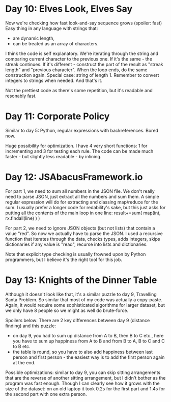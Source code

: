 # Day 10: Elves Look, Elves Say

Now we're checking how fast look-and-say sequence grows (spoiler: fast)
Easy thing in any language with strings that:
* are dynamic length,
* can be treated as an array of characters.

I think the code is self explanatory. We're iterating through the string and
comparing current character to the previous one. If it's the same - the streak continues.
If it's different - construct the part of the result as "streak length" and "previous character".
When the loop ends, do the same construction again. Special case: string of length 1.
Remember to convert integers to strings when needed. And that's it.

Not the prettiest code as there's some repetition, but it's readable and resonably fast.

# Day 11: Corporate Policy

Similar to day 5: Python, regular expressions with backreferences. Bored now.

Huge possibility for optimization. I have 4 very short functions: 1 for incrementing
and 3 for testing each rule. The code can be made much faster - but slightly less readable -
by inlining.

# Day 12: JSAbacusFramework.io

For part 1, we need to sum all numbers in the JSON file. We don't really need to parse JSON,
just extract all the numbers and sum them. A simple regular expression will do for
extracting and classing map/reduce for the sum. I usually prefer a longer code for
redability's sake, but this just asks for putting all the contents of the main loop in
one line:
        result+=sum( map(int, rx.findall(line) ) )

For part 2, we need to ignore JSON objects (but not lists) that contain a value "red".
So now we actually have to parse the JSON. I used a recursive function that iterates
through the data, checks types, adds integers, skips dictionaries if any value is "read",
recurse into lists and dictionaries.

Note that explicit type checking is usually frowned upon by Python programmers, but I
believe it's the right tool for this job.

# Day 13: Knights of the Dinner Table

Although it doesn't look like that, it's a similar puzzle to day 9, Travelling Santa 
Problem. So similar that most of my code was actually a copy-paste. Again, it would require
some sophisticated algorithms for larger dataset, but we only have 8 people so we might as
well do brute-force.

Spoilers below:
There are 2 key differences between day 9 (distance finding) and this puzzle:
* on day 9, you had to sum up distance from A to B, then B to C etc., here you have
to sum up happiness from A to B and from B to A, B to C and C to B etc.
* the table is round, so you have to also add happiness between last person and first
person - the easiest way is to add the first person again at the end.

Possible optimizations: similar to day 9, you can skip sitting arrangements that are
the reverse of another sitting arrangement, but I didn't bother as the program was fast
enough. Though I can clearly see how it grows with the size of the dataset: on an old
laptop it took 0.2s for the first part and 1.4s for the second part with one extra
person.
